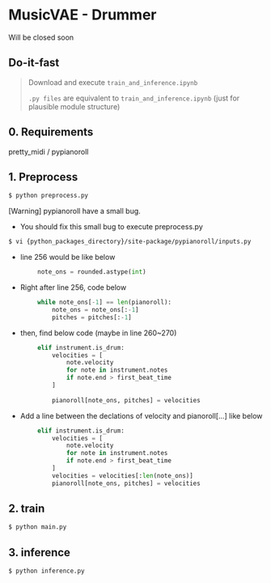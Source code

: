 # MusicVAE - Drummer
Will be closed soon

## Do-it-fast
> Download and execute `train_and_inference.ipynb`
>
> `.py files` are equivalent to `train_and_inference.ipynb` (just for plausible module structure)

## 0. Requirements
pretty_midi / pypianoroll

## 1. Preprocess
```bash
$ python preprocess.py
```
[Warning] pypianoroll have a small bug.
* You should fix this small bug to execute preprocess.py
```bash
$ vi {python_packages_directory}/site-package/pypianoroll/inputs.py
```

* line 256 would be like below

```python
        note_ons = rounded.astype(int)
```
* Right after line 256, code below
```python
        while note_ons[-1] == len(pianoroll):
            note_ons = note_ons[:-1]
            pitches = pitches[:-1]
```

* then, find below code (maybe in line 260~270)
```python
        elif instrument.is_drum:
            velocities = [
                note.velocity
                for note in instrument.notes
                if note.end > first_beat_time
            ]
            
            pianoroll[note_ons, pitches] = velocities
```

* Add a line between the declations of velocity and pianoroll[...] like below

```python
        elif instrument.is_drum:
            velocities = [
                note.velocity
                for note in instrument.notes
                if note.end > first_beat_time
            ]
            velocities = velocities[:len(note_ons)]
            pianoroll[note_ons, pitches] = velocities
```
## 2. train
```bash
$ python main.py
```

## 3. inference
```bash
$ python inference.py
```

